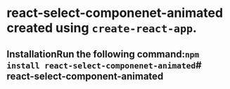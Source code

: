 # react-select-componenet-animated created using `create-react-app`.

## InstallationRun the following command:`npm install react-select-componenet-animated`#   r e a c t - s e l e c t - c o m p o n e n t - a n i m a t e d  
 